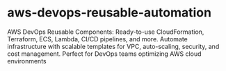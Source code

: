 # aws-devops-reusable-automation
AWS DevOps Reusable Components: Ready-to-use CloudFormation, Terraform, ECS, Lambda, CI/CD pipelines, and more. Automate infrastructure with scalable templates for VPC, auto-scaling, security, and cost management. Perfect for DevOps teams optimizing AWS cloud environments
